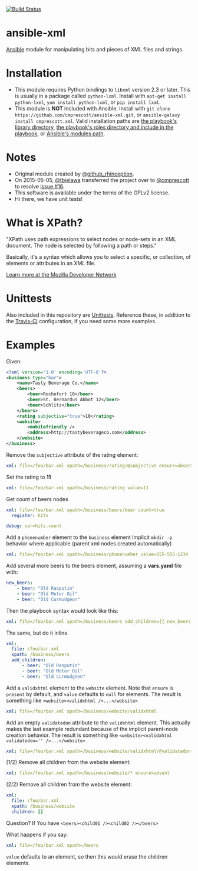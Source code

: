 [![Build Status][travis_badge]][travis_results]
# ansible-xml

[Ansible][src_ansible] module for manipulating
bits and pieces of XML files and strings.

# Installation

* This module requires Python bindings to ``libxml`` version 2.3 or later. This is usually in a package called 
  ``python-lxml``. Install with ``apt-get install python-lxml``, ``yum install python-lxml``, or ``pip install lxml``.
* This module is **NOT** included with Ansible. Install with ``git clone https://github.com/cmprescott/ansible-xml.git``,
  or ``ansible-galaxy install cmprescott.xml``. Valid installation paths are 
  [the playbook's library directory][doc_install_in_playbook], 
  [the playbook's roles directory and include in the playbook][doc_install_as_role], 
  or [Ansible's modules path][doc_install_in_path].

# Notes

* Original module created by [@github_rhinception][github_team_rhinception].
* On 2015-05-05, [@tbielawa][github_user_tbielawa] transferred the project over to [@cmprescott][github_user_cmprescott] to resolve [issue #16][github_issue_16].
* This software is available under the terms of the GPLv2 license.
* Hi there, we have unit tests!

# What is XPath?

"XPath uses path expressions to select nodes or node-sets in an XML
document. The node is selected by following a path or steps."

Basically, it's a syntax which allows you to select a specific, or
collection, of elements or attributes in an XML file.

[Learn more at the Mozilla Developer Network][doc_xpath]


# Unittests

Also included in this repository are
[Unittests][src_this_unittests]. Reference these, in addition to the
[Travis-CI][src_this_travis] configuration, if you need some more examples.


# Examples

Given:

```xml
<?xml version='1.0' encoding='UTF-8'?>
<business type="bar">
    <name>Tasty Beverage Co.</name>
    <beers>
        <beer>Rochefort 10</beer>
        <beer>St. Bernardus Abbot 12</beer>
        <beer>Schlitz</beer>
    </beers>
    <rating subjective="true">10</rating>
    <website>
        <mobilefriendly />
        <address>http://tastybeverageco.com</address>
    </website>
</business>
```

Remove the ``subjective`` attribute of the rating element:

```yaml
xml: file=/foo/bar.xml xpath=/business/rating/@subjective ensure=absent
```

Set the rating to **11**

```yaml
xml: file=/foo/bar.xml xpath=/business/rating value=11
```

Get count of beers nodes

```yaml
xml: file=/foo/bar.xml xpath=/business/beers/beer count=true
  register: hits

debug: var=hits.count
```


Add a ``phonenumber`` element to the ``business`` element Implicit
``mkdir -p`` behavior where applicable (parent xml nodes created
automatically)

```yaml
xml: file=/foo/bar.xml xpath=/business/phonenumber value=555-555-1234
```

Add several more beers to the beers element, assuming a **vars.yaml**
file with:

```yaml
new_beers:
    - beer: "Old Rasputin"
    - beer: "Old Motor Oil"
    - beer: "Old Curmudgeon"
```

Then the playbook syntax would look like this:

```yaml
xml: file=/foo/bar.xml xpath=/business/beers add_children={{ new_beers }}
```

The same, but do it inline

```yaml
xml:
  file: /foo/bar.xml
  xpath: /business/beers
  add_children:
      - beer: "Old Rasputin"
      - beer: "Old Motor Oil"
      - beer: "Old Curmudgeon"
```

Add a ``validxhtml`` element to the ``website`` element. Note that
``ensure`` is ``present`` by default, and ``value`` defaults to
``null`` for elements. The result is something like
``<website><validxhtml />...</website>``

```yaml
xml: file=/foo/bar.xml xpath=/business/website/validxhtml
```

Add an empty ``validatedon`` attribute to the ``validxhtml``
element. This actually makes the last example redundant because of the
implicit parent-node creation behavior. The result is something like
``<website><validxhtml validatedon='' />...</website>``

```yaml
xml: file=/foo/bar.xml xpath=/business/website/validxhtml/@validatedon
```

(1/2) Remove all children from the website element:

```yaml
xml: file=/foo/bar.xml xpath=/business/website/* ensure=absent
```

(2/2) Remove all children from the website element:

```yaml
xml:
  file: /foo/bar.xml
  xpath: /business/website
  children: []
```

Question? If You have ``<beers><child01 /><child02 /></beers>``

What happens if you say:

```yaml
xml: file=/foo/bar.xml xpath=/beers
```

``value`` defaults to an element, so then this would erase the
children elements.

[doc_xpath]: https://developer.mozilla.org/en-US/docs/Web/XPath
[doc_install_as_role]: http://docs.ansible.com/ansible/playbooks_roles.html#embedding-modules-in-roles
[doc_install_in_path]: http://docs.ansible.com/ansible/developing_modules.html#module-paths
[doc_install_in_playbook]: http://docs.ansible.com/ansible/playbooks_best_practices.html#bundling-ansible-modules-with-playbooks
[github_issue_16]: https://github.com/cmprescott/ansible-xml/issues/16
[github_user_cmprescott]: https://github.com/cmprescott
[github_user_tbielawa]: https://github.com/tbielawa
[github_team_rhinception]: https://github.com/RHInception
[src_ansible]: https://github.com/ansible/ansible
[src_this_travis]: https://github.com/cmprescott/ansible-xml/blob/master/.travis.yml
[src_this_unittests]: https://github.com/cmprescott/ansible-xml/tree/master/tests
[travis_badge]: https://travis-ci.org/cmprescott/ansible-xml.svg?branch=master
[travis_results]: https://travis-ci.org/cmprescott/ansible-xml